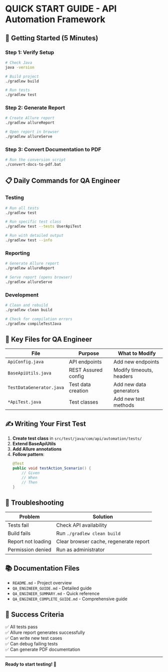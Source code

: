 # QUICK START GUIDE - API Automation Framework

## 🚀 Getting Started (5 Minutes)

### Step 1: Verify Setup
```bash
# Check Java
java -version

# Build project
./gradlew build

# Run tests
./gradlew test
```

### Step 2: Generate Report
```bash
# Create Allure report
./gradlew allureReport

# Open report in browser
./gradlew allureServe
```

### Step 3: Convert Documentation to PDF
```bash
# Run the conversion script
./convert-docs-to-pdf.bat
```

## 📋 Daily Commands for QA Engineer

### Testing
```bash
# Run all tests
./gradlew test

# Run specific test class
./gradlew test --tests UserApiTest

# Run with detailed output
./gradlew test --info
```

### Reporting
```bash
# Generate Allure report
./gradlew allureReport

# Serve report (opens browser)
./gradlew allureServe
```

### Development
```bash
# Clean and rebuild
./gradlew clean build

# Check for compilation errors
./gradlew compileTestJava
```

## 📁 Key Files for QA Engineer

| File | Purpose | What to Modify |
|------|---------|----------------|
| `ApiConfig.java` | API endpoints | Add new endpoints |
| `BaseApiUtils.java` | REST Assured config | Modify timeouts, headers |
| `TestDataGenerator.java` | Test data creation | Add new data generators |
| `*ApiTest.java` | Test classes | Add new test methods |

## ✍️ Writing Your First Test

1. **Create test class** in `src/test/java/com/api/automation/tests/`
2. **Extend BaseApiUtils**
3. **Add Allure annotations**
4. **Follow pattern**:
   ```java
   @Test
   public void testAction_Scenario() {
       // Given
       // When  
       // Then
   }
   ```

## 🔧 Troubleshooting

| Problem | Solution |
|---------|----------|
| Tests fail | Check API availability |
| Build fails | Run `./gradlew clean build` |
| Report not loading | Clear browser cache, regenerate report |
| Permission denied | Run as administrator |

## 📚 Documentation Files

- `README.md` - Project overview
- `QA_ENGINEER_GUIDE.md` - Detailed guide
- `QA_ENGINEER_SUMMARY.md` - Quick reference
- `QA_ENGINEER_COMPLETE_GUIDE.md` - Comprehensive guide

## 🎯 Success Criteria

✅ All tests pass  
✅ Allure report generates successfully  
✅ Can write new test cases  
✅ Can debug failing tests  
✅ Can generate PDF documentation  

---

**Ready to start testing! 🚀**
